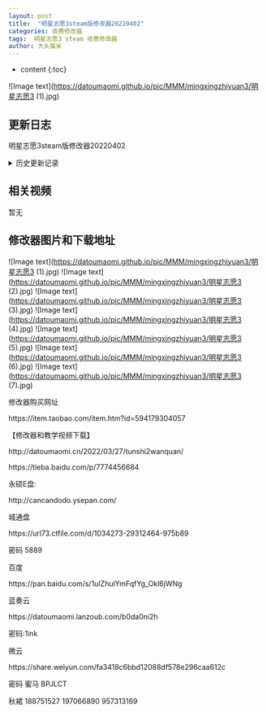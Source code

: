 ```yaml
---
layout: post
title:  "明星志愿3steam版修改器20220402"
categories: 收费修改器
tags:  明星志愿3 steam 收费修改器
author: 大头猫米
---
```


* content
{:toc}

![Image text](https://datoumaomi.github.io/pic/MMM/mingxingzhiyuan3/明星志愿3 (1).jpg)


##  更新日志

明星志愿3steam版修改器20220402





<details>
<summary>历史更新记录</summary>
明星志愿3steam版修改器20220402


</details>

## 相关视频
暂无

## 修改器图片和下载地址

![Image text](https://datoumaomi.github.io/pic/MMM/mingxingzhiyuan3/明星志愿3 (1).jpg)
![Image text](https://datoumaomi.github.io/pic/MMM/mingxingzhiyuan3/明星志愿3 (2).jpg)
![Image text](https://datoumaomi.github.io/pic/MMM/mingxingzhiyuan3/明星志愿3 (3).jpg)
![Image text](https://datoumaomi.github.io/pic/MMM/mingxingzhiyuan3/明星志愿3 (4).jpg)
![Image text](https://datoumaomi.github.io/pic/MMM/mingxingzhiyuan3/明星志愿3 (5).jpg)
![Image text](https://datoumaomi.github.io/pic/MMM/mingxingzhiyuan3/明星志愿3 (6).jpg)
![Image text](https://datoumaomi.github.io/pic/MMM/mingxingzhiyuan3/明星志愿3 (7).jpg)




修改器购买网址
<p></p>
https://item.taobao.com/item.htm?id=594179304057

<p></p>
【修改器和教学视频下载】
<p></p>
http://datoumaomi.cn/2022/03/27/tunshi2wanquan/
<p></p>
https://tieba.baidu.com/p/7774456684
<p></p>

<p></p>
永硕E盘:<p></p>
http://cancandodo.ysepan.com/<p></p>
<p></p>
城通盘<p></p>
https://url73.ctfile.com/d/1034273-29312464-975b89<p></p>
密码 5889<p></p>
<p></p>
百度
<p></p>
https://pan.baidu.com/s/1uIZhulYmFqfYg_Okl6jWNg
<p></p>
蓝奏云<p></p>
https://datoumaomi.lanzoub.com/b0da0ni2h
<p></p>
密码:1ink
<p></p>
微云<p></p>
https://share.weiyun.com/fa3418c6bbd12088df578e296caa612c
<p></p>
密码 蜜马 BPJLCT
<p></p>
<p>秋裙 188751527 197066890 957313169</p>
